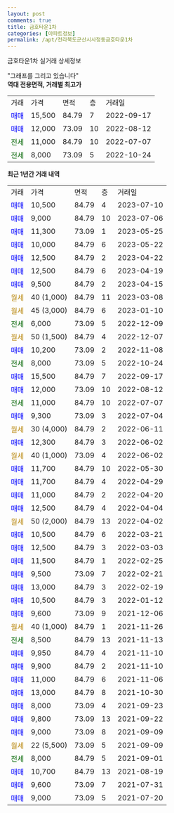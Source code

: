 ```yaml
---
layout: post
comments: true
title: 금호타운1차
categories: [아파트정보]
permalink: /apt/전라북도군산시사정동금호타운1차
---
```


금호타운1차 실거래 상세정보

<script type="text/javascript">
  google.charts.load('current', {'packages':['line', 'corechart']});
  google.charts.setOnLoadCallback(drawChart);

  function drawChart() {
    var data = new google.visualization.DataTable();
    data.addColumn('date', '거래일');
    data.addColumn('number', "매매");
    data.addColumn('number', "전세");
    data.addColumn('number', "전매");

    data.addRows([[new Date(Date.parse("2023-07-10")), 10500, null, null], [new Date(Date.parse("2023-07-06")), 9000, null, null], [new Date(Date.parse("2023-05-25")), 11300, null, null], [new Date(Date.parse("2023-05-22")), 10000, null, null], [new Date(Date.parse("2023-04-22")), 12500, null, null], [new Date(Date.parse("2023-04-19")), 12500, null, null], [new Date(Date.parse("2023-04-15")), 9500, null, null], [new Date(Date.parse("2023-03-08")), null, null, null], [new Date(Date.parse("2023-01-10")), null, null, null], [new Date(Date.parse("2022-12-09")), null, 6000, null], [new Date(Date.parse("2022-12-07")), null, null, null], [new Date(Date.parse("2022-11-08")), 10200, null, null], [new Date(Date.parse("2022-10-24")), null, 8000, null], [new Date(Date.parse("2022-09-17")), 15500, null, null], [new Date(Date.parse("2022-08-12")), 12000, null, null], [new Date(Date.parse("2022-07-07")), null, 11000, null], [new Date(Date.parse("2022-07-04")), 9300, null, null], [new Date(Date.parse("2022-06-11")), null, null, null], [new Date(Date.parse("2022-06-02")), 12300, null, null], [new Date(Date.parse("2022-06-02")), null, null, null], [new Date(Date.parse("2022-05-30")), 11700, null, null], [new Date(Date.parse("2022-04-29")), 11700, null, null], [new Date(Date.parse("2022-04-20")), 11000, null, null], [new Date(Date.parse("2022-04-04")), 12500, null, null], [new Date(Date.parse("2022-04-02")), null, null, null], [new Date(Date.parse("2022-03-21")), 10500, null, null], [new Date(Date.parse("2022-03-03")), 12500, null, null], [new Date(Date.parse("2022-02-25")), 11500, null, null], [new Date(Date.parse("2022-02-21")), 9500, null, null], [new Date(Date.parse("2022-02-19")), 13000, null, null], [new Date(Date.parse("2022-01-12")), 10500, null, null], [new Date(Date.parse("2021-12-06")), 9600, null, null], [new Date(Date.parse("2021-11-26")), null, null, null], [new Date(Date.parse("2021-11-13")), null, 8500, null], [new Date(Date.parse("2021-11-10")), 9950, null, null], [new Date(Date.parse("2021-11-10")), 9900, null, null], [new Date(Date.parse("2021-11-06")), 11000, null, null], [new Date(Date.parse("2021-10-30")), 13000, null, null], [new Date(Date.parse("2021-09-23")), 8000, null, null], [new Date(Date.parse("2021-09-22")), 9800, null, null], [new Date(Date.parse("2021-09-09")), 9000, null, null], [new Date(Date.parse("2021-09-09")), null, null, null], [new Date(Date.parse("2021-09-01")), null, 8000, null], [new Date(Date.parse("2021-08-19")), 10700, null, null], [new Date(Date.parse("2021-07-31")), 9600, null, null], [new Date(Date.parse("2021-07-20")), 9000, null, null]]);

    var options = {
      hAxis: {
        format: 'yyyy/MM/dd'
      },    
      lineWidth: 0,
      pointsVisible: true,    
      title: '최근 1년간 유형별 실거래가 분포',
      legend: { position: 'bottom' }
    };

    var formatter = new google.visualization.NumberFormat({pattern:'###,###'} );
    formatter.format(data, 1);
    formatter.format(data, 2);
    
    setTimeout(function() {
        var chart = new google.visualization.LineChart(document.getElementById('columnchart_material'));
        chart.draw(data, (options));
        document.getElementById('loading').style.display = 'none';
    }, 200);
  }
</script>


<div id="loading" style="z-index:20; display: block; margin-left: 0px">"그래프를 그리고 있습니다"</div>
<div id="columnchart_material" style="width: 95%; margin-left: 0px; display: block"></div>
<!-- contents start -->
<b>역대 전용면적, 거래별 최고가</b>
<table class="sortable">
    <tr>
      <td>거래</td>
      <td>가격</td>
      <td>면적</td>
      <td>층</td>
      <td>거래일</td>
    </tr>
        <tr>
          <td><a style="color: blue">매매</a></td>
          <td>15,500</td>
          <td>84.79</td>
          <td>7</td>
          <td>2022-09-17</td>
        </tr>            <tr>
          <td><a style="color: blue">매매</a></td>
          <td>12,000</td>
          <td>73.09</td>
          <td>10</td>
          <td>2022-08-12</td>
        </tr>        
        <tr>
              <td><a style="color: darkgreen">전세</a></td>
              <td>11,000</td>
              <td>84.79</td>
              <td>10</td>
              <td>2022-07-07</td>
            </tr>            <tr>
              <td><a style="color: darkgreen">전세</a></td>
              <td>8,000</td>
              <td>73.09</td>
              <td>5</td>
              <td>2022-10-24</td>
            </tr>        
    
</table>

<b>최근 1년간 거래 내역</b>

<table class="sortable">
    <tr>
      <td>거래</td>
      <td>가격</td>
      <td>면적</td>
      <td>층</td>
      <td>거래일</td>
    </tr>
    <tr>
      <td><a style="color: blue">매매</a></td>
      <td>10,500</td>
      <td>84.79</td>
      <td>4</td>
      <td>2023-07-10</td>
    </tr>          <tr>
      <td><a style="color: blue">매매</a></td>
      <td>9,000</td>
      <td>84.79</td>
      <td>10</td>
      <td>2023-07-06</td>
    </tr>          <tr>
      <td><a style="color: blue">매매</a></td>
      <td>11,300</td>
      <td>73.09</td>
      <td>1</td>
      <td>2023-05-25</td>
    </tr>          <tr>
      <td><a style="color: blue">매매</a></td>
      <td>10,000</td>
      <td>84.79</td>
      <td>6</td>
      <td>2023-05-22</td>
    </tr>          <tr>
      <td><a style="color: blue">매매</a></td>
      <td>12,500</td>
      <td>84.79</td>
      <td>2</td>
      <td>2023-04-22</td>
    </tr>          <tr>
      <td><a style="color: blue">매매</a></td>
      <td>12,500</td>
      <td>84.79</td>
      <td>6</td>
      <td>2023-04-19</td>
    </tr>          <tr>
      <td><a style="color: blue">매매</a></td>
      <td>9,500</td>
      <td>84.79</td>
      <td>2</td>
      <td>2023-04-15</td>
    </tr>          <tr>
      <td><a style="color: darkgoldenrod">월세</a></td>
      <td>40 (1,000)</td>
      <td>84.79</td>
      <td>11</td>
      <td>2023-03-08</td>
    </tr>          <tr>
      <td><a style="color: darkgoldenrod">월세</a></td>
      <td>45 (3,000)</td>
      <td>84.79</td>
      <td>6</td>
      <td>2023-01-10</td>
    </tr>          <tr>
      <td><a style="color: darkgreen">전세</a></td>
      <td>6,000</td>
      <td>73.09</td>
      <td>5</td>
      <td>2022-12-09</td>
    </tr>          <tr>
      <td><a style="color: darkgoldenrod">월세</a></td>
      <td>50 (1,500)</td>
      <td>84.79</td>
      <td>4</td>
      <td>2022-12-07</td>
    </tr>          <tr>
      <td><a style="color: blue">매매</a></td>
      <td>10,200</td>
      <td>73.09</td>
      <td>2</td>
      <td>2022-11-08</td>
    </tr>          <tr>
      <td><a style="color: darkgreen">전세</a></td>
      <td>8,000</td>
      <td>73.09</td>
      <td>5</td>
      <td>2022-10-24</td>
    </tr>          <tr>
      <td><a style="color: blue">매매</a></td>
      <td>15,500</td>
      <td>84.79</td>
      <td>7</td>
      <td>2022-09-17</td>
    </tr>          <tr>
      <td><a style="color: blue">매매</a></td>
      <td>12,000</td>
      <td>73.09</td>
      <td>10</td>
      <td>2022-08-12</td>
    </tr>          <tr>
      <td><a style="color: darkgreen">전세</a></td>
      <td>11,000</td>
      <td>84.79</td>
      <td>10</td>
      <td>2022-07-07</td>
    </tr>          <tr>
      <td><a style="color: blue">매매</a></td>
      <td>9,300</td>
      <td>73.09</td>
      <td>3</td>
      <td>2022-07-04</td>
    </tr>          <tr>
      <td><a style="color: darkgoldenrod">월세</a></td>
      <td>30 (4,000)</td>
      <td>84.79</td>
      <td>2</td>
      <td>2022-06-11</td>
    </tr>          <tr>
      <td><a style="color: blue">매매</a></td>
      <td>12,300</td>
      <td>84.79</td>
      <td>3</td>
      <td>2022-06-02</td>
    </tr>          <tr>
      <td><a style="color: darkgoldenrod">월세</a></td>
      <td>40 (1,000)</td>
      <td>73.09</td>
      <td>4</td>
      <td>2022-06-02</td>
    </tr>          <tr>
      <td><a style="color: blue">매매</a></td>
      <td>11,700</td>
      <td>84.79</td>
      <td>10</td>
      <td>2022-05-30</td>
    </tr>          <tr>
      <td><a style="color: blue">매매</a></td>
      <td>11,700</td>
      <td>84.79</td>
      <td>4</td>
      <td>2022-04-29</td>
    </tr>          <tr>
      <td><a style="color: blue">매매</a></td>
      <td>11,000</td>
      <td>84.79</td>
      <td>2</td>
      <td>2022-04-20</td>
    </tr>          <tr>
      <td><a style="color: blue">매매</a></td>
      <td>12,500</td>
      <td>84.79</td>
      <td>4</td>
      <td>2022-04-04</td>
    </tr>          <tr>
      <td><a style="color: darkgoldenrod">월세</a></td>
      <td>50 (2,000)</td>
      <td>84.79</td>
      <td>13</td>
      <td>2022-04-02</td>
    </tr>          <tr>
      <td><a style="color: blue">매매</a></td>
      <td>10,500</td>
      <td>84.79</td>
      <td>6</td>
      <td>2022-03-21</td>
    </tr>          <tr>
      <td><a style="color: blue">매매</a></td>
      <td>12,500</td>
      <td>84.79</td>
      <td>3</td>
      <td>2022-03-03</td>
    </tr>          <tr>
      <td><a style="color: blue">매매</a></td>
      <td>11,500</td>
      <td>84.79</td>
      <td>1</td>
      <td>2022-02-25</td>
    </tr>          <tr>
      <td><a style="color: blue">매매</a></td>
      <td>9,500</td>
      <td>73.09</td>
      <td>7</td>
      <td>2022-02-21</td>
    </tr>          <tr>
      <td><a style="color: blue">매매</a></td>
      <td>13,000</td>
      <td>84.79</td>
      <td>3</td>
      <td>2022-02-19</td>
    </tr>          <tr>
      <td><a style="color: blue">매매</a></td>
      <td>10,500</td>
      <td>84.79</td>
      <td>3</td>
      <td>2022-01-12</td>
    </tr>          <tr>
      <td><a style="color: blue">매매</a></td>
      <td>9,600</td>
      <td>73.09</td>
      <td>9</td>
      <td>2021-12-06</td>
    </tr>          <tr>
      <td><a style="color: darkgoldenrod">월세</a></td>
      <td>40 (1,000)</td>
      <td>84.79</td>
      <td>1</td>
      <td>2021-11-26</td>
    </tr>          <tr>
      <td><a style="color: darkgreen">전세</a></td>
      <td>8,500</td>
      <td>84.79</td>
      <td>13</td>
      <td>2021-11-13</td>
    </tr>          <tr>
      <td><a style="color: blue">매매</a></td>
      <td>9,950</td>
      <td>84.79</td>
      <td>4</td>
      <td>2021-11-10</td>
    </tr>          <tr>
      <td><a style="color: blue">매매</a></td>
      <td>9,900</td>
      <td>84.79</td>
      <td>2</td>
      <td>2021-11-10</td>
    </tr>          <tr>
      <td><a style="color: blue">매매</a></td>
      <td>11,000</td>
      <td>84.79</td>
      <td>6</td>
      <td>2021-11-06</td>
    </tr>          <tr>
      <td><a style="color: blue">매매</a></td>
      <td>13,000</td>
      <td>84.79</td>
      <td>8</td>
      <td>2021-10-30</td>
    </tr>          <tr>
      <td><a style="color: blue">매매</a></td>
      <td>8,000</td>
      <td>73.09</td>
      <td>4</td>
      <td>2021-09-23</td>
    </tr>          <tr>
      <td><a style="color: blue">매매</a></td>
      <td>9,800</td>
      <td>73.09</td>
      <td>13</td>
      <td>2021-09-22</td>
    </tr>          <tr>
      <td><a style="color: blue">매매</a></td>
      <td>9,000</td>
      <td>73.09</td>
      <td>8</td>
      <td>2021-09-09</td>
    </tr>          <tr>
      <td><a style="color: darkgoldenrod">월세</a></td>
      <td>22 (5,500)</td>
      <td>73.09</td>
      <td>5</td>
      <td>2021-09-09</td>
    </tr>          <tr>
      <td><a style="color: darkgreen">전세</a></td>
      <td>8,000</td>
      <td>84.79</td>
      <td>5</td>
      <td>2021-09-01</td>
    </tr>          <tr>
      <td><a style="color: blue">매매</a></td>
      <td>10,700</td>
      <td>84.79</td>
      <td>13</td>
      <td>2021-08-19</td>
    </tr>          <tr>
      <td><a style="color: blue">매매</a></td>
      <td>9,600</td>
      <td>73.09</td>
      <td>7</td>
      <td>2021-07-31</td>
    </tr>          <tr>
      <td><a style="color: blue">매매</a></td>
      <td>9,000</td>
      <td>73.09</td>
      <td>5</td>
      <td>2021-07-20</td>
    </tr>      </table>
<!-- contents end -->    

